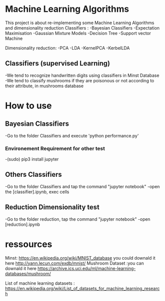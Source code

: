 # Machine Learning Algorithms
This project is about re-implementing some Machine Learning Algorithms and dimensionality reduction
Classifiers : 
-Bayesian Classifiers
-Expectation Maximisation 
-Gaussian Mixture Models
-Decision Tree
-Support vector Machine

Dimensionality reduction:
-PCA
-LDA
-KernelPCA
-KerbelLDA

## Classifiers (supervised Learning)
-We tend to recognize handwritten digits using classifiers in Minst Database
-We tend to classify mushrooms if they are poisonous or not according to their attribute, in mushrooms database
# How to use

## Bayesian Classifiers
-Go to the folder Classifiers and execute 'python performance.py'

### Environement Requirement for other test 
-(sudo) pip3 install jupyter
## Others Classifiers
-Go to the folder Classifiers and tap the command "jupyter notebook"
-open the [classifier].ipynb, exec cells
## Reduction Dimensionality test 
-Go to the folder reduction, tap the command "jupyter notebook"
-open [reduction].ipynb
# ressources
Minst:  https://en.wikipedia.org/wiki/MNIST_database you could downald it here http://yann.lecun.com/exdb/mnist/
Mushroom Dataset :you can downald it here https://archive.ics.uci.edu/ml/machine-learning-databases/mushroom/

List of machine learning datasets :
https://en.wikipedia.org/wiki/List_of_datasets_for_machine_learning_research
